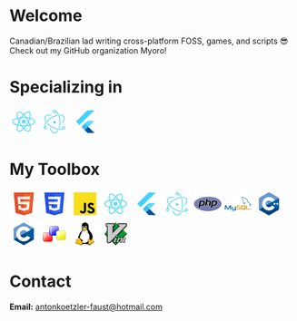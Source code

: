 # Welcome
Canadian/Brazilian lad writing cross-platform FOSS, games, and scripts 😎 Check out my GitHub organization Myoro!

# Specializing in
![React](./React.png) ![Electron](Electron.png) ![Flutter](Flutter.png)

# My Toolbox
![HTML](./HTML.png) ![CSS](./CSS.png) ![JS](./JS.png) ![React](./React.png) ![Flutter](./Flutter.png) ![Electron](./Electron.png) ![PHP](./PHP.png) ![MySQL](./MySQL.png) ![C++](./C++.png) ![C](./C.png) ![wxWidgets](./wxWidgets.png) ![Linux](Linux.png) ![VIM](./VIM.png)

# Contact
**Email:** antonkoetzler-faust@hotmail.com
